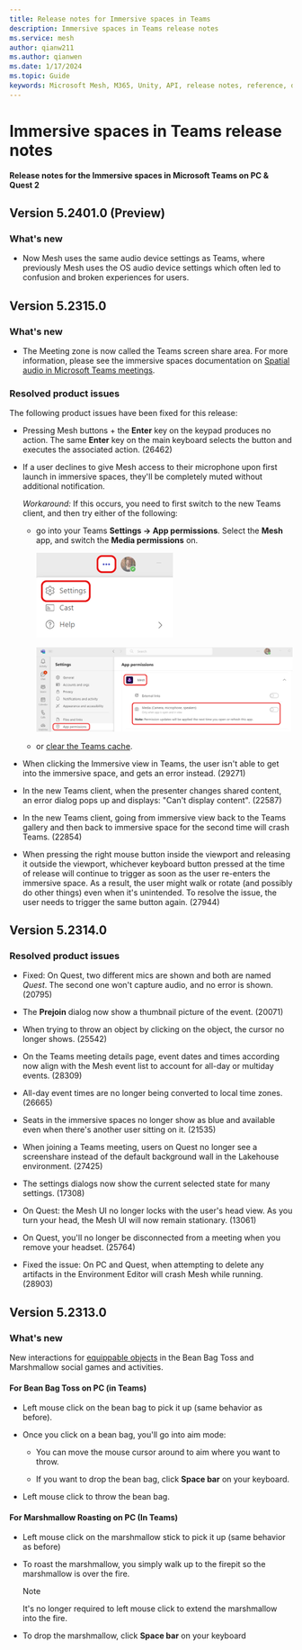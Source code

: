 ```yaml
---
title: Release notes for Immersive spaces in Teams
description: Immersive spaces in Teams release notes
ms.service: mesh
author: qianw211    
ms.author: qianwen
ms.date: 1/17/2024
ms.topic: Guide
keywords: Microsoft Mesh, M365, Unity, API, release notes, reference, documentation, features, performance
---
```


# Immersive spaces in Teams release notes

**Release notes for the Immersive spaces in Microsoft Teams on PC & Quest 2**

## Version 5.2401.0 (Preview)

### What's new

* Now Mesh uses the same audio device settings as Teams, where previously Mesh uses the OS audio device settings which often led to confusion and broken experiences for users.

## Version 5.2315.0

### What's new

* The Meeting zone is now called the Teams screen share area. For more information, please see the immersive spaces documentation on [Spatial audio in Microsoft Teams meetings](https://support.microsoft.com/en-us/office/spatial-audio-in-microsoft-teams-meetings-547b5f81-1825-4ee1-a1cf-f02e12db4fdb?preview=true).

### Resolved product issues

The following product issues have been fixed for this release:

* Pressing Mesh buttons + the **Enter** key on the keypad produces no action. The same **Enter** key on the main keyboard selects the button and executes the associated action. (26462)

* If a user declines to give Mesh access to their microphone upon first launch in immersive spaces, they'll be completely muted without additional notification. 

    *Workaround:* If this occurs, you need to first switch to the new Teams client, and then try either of the following:
    
    - go into your Teams **Settings -> App permissions**. Select the **Mesh** app, and switch the **Media permissions** on.

        ![A screenshot of the Teams settings menu](media/teams-settings.png)

        ![the Mesh app permissions dialog in Teams settings](media/teams-app-permissions.png)

    - or [clear the Teams cache](/microsoftteams/troubleshoot/teams-administration/clear-teams-cache).


* When clicking the Immersive view in Teams, the user isn't able to get into the immersive space, and gets an error instead. (29271)

* In the new Teams client, when the presenter changes shared content, an error dialog pops up and displays: "Can't display content". (22587)

* In the new Teams client, going from immersive view back to the Teams gallery and then back to immersive space for the second time will crash Teams. (22854)

* When pressing the right mouse button inside the viewport and releasing it outside the viewport, whichever keyboard button pressed at the time of release will continue to trigger as soon as the user re-enters the immersive space. As a result, the user might walk or rotate (and possibly do other things) even when it's unintended. To resolve the issue, the user needs to trigger the same button again. (27944)


## Version 5.2314.0

### Resolved product issues

* Fixed: On Quest, two different mics are shown and both are named *Quest*. The second one won't capture audio, and no error is shown. (20795)

* The **Prejoin** dialog now show a thumbnail picture of the event. (20071)

* When trying to throw an object by clicking on the object, the cursor no longer shows. (25542)
* On the Teams meeting details page, event dates and times according now align with the Mesh event list to account for all-day or multiday events. (28309)

* All-day event times are no longer being converted to local time zones. (26665)

* Seats in the immersive spaces no longer show as blue and available even when there's another user sitting on it. (21535)

* When joining a Teams meeting, users on Quest no longer see a screenshare instead of the default background wall in the Lakehouse environment. (27425)

* The settings dialogs now show the current selected state for many settings. (17308)

* On Quest: the Mesh UI no longer locks with the user's head view. As you turn your head, the Mesh UI will now remain stationary. (13061)

* On Quest, you'll no longer be disconnected from a meeting when you remove your headset. (25764)

* Fixed the issue: On PC and Quest, when attempting to delete any artifacts in the Environment Editor will crash Mesh while running. (28903)

## Version 5.2313.0

### What's new

New interactions for [equippable objects](/mesh/develop/enhance-your-environment/avatar-and-object-interactions/interactables#equippable-objects) in the Bean Bag Toss and Marshmallow social games and activities.

#### For Bean Bag Toss on PC (in Teams)

* Left mouse click on the bean bag to pick it up (same behavior as before).

* Once you click on a bean bag, you'll go into aim mode:  

    * You can move the mouse cursor around to aim where you want to throw.

    * If you want to drop the bean bag, click **Space bar** on your keyboard. 

* Left mouse click to throw the bean bag.

#### For Marshmallow Roasting on PC (In Teams)

* Left mouse click on the marshmallow stick to pick it up (same behavior as before)

* To roast the marshmallow, you simply walk up to the firepit so the marshmallow is over the fire.  

    >[!Note]
    >It's no longer required to left mouse click to extend the marshmallow into the fire.

* To drop the marshmallow, click **Space bar** on your keyboard



